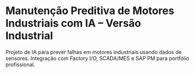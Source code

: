 # Manutenção Preditiva de Motores Industriais com IA – Versão Industrial

Projeto de IA para prever falhas em motores industriais usando dados de sensores.
Integração com Factory I/O, SCADA/MES e SAP PM para portfólio profissional.
